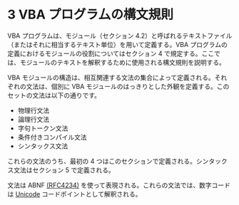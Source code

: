 # 3 VBA プログラ厶の構文規則

VBA プログラムは、モジュール（セクション 4.2）と呼ばれるテキストファイル（またはそれに相当するテキスト単位）を用いて定義する。VBA プログラムの定義におけるモジュールの役割についてはセクション 4 で規定する。ここでは、モジュールのテキストを解釈するために使用される構文規則を説明する。

VBA モジュールの構造は、相互関連する文法の集合によって定義される。それぞれの文法は、個別に VBA モジュールのはっきりとした外観を定義する。このセットの文法は以下の通りです。

- 物理行文法
- 論理行文法
- 字句トークン文法
- 条件付きコンパイル文法
- シンタックス文法

これらの文法のうち、最初の 4 つはこのセクションで定義される。シンタックス文法はセクション 5 で定義される。

文法は ABNF [(RFC4234)](https://go.microsoft.com/fwlink/?LinkId=90462) を使って表現される。これらの文法では、数字コードは [Unicode](https://learn.microsoft.com/en-us/openspecs/microsoft_general_purpose_programming_languages/ms-vbal/213ca0c8-6b82-4899-80a3-3c76eb534829#gt_c305d0ab-8b94-461a-bd76-13b40cb8c4d8) コードポイントとして解釈される。
